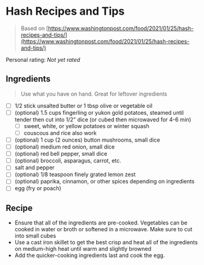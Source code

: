 <!-- Do not modify sections with "AUTO-*". They are updated by make.py -->

# Hash Recipes and Tips

> Based on [https://www.washingtonpost.com/food/2021/01/25/hash-recipes-and-tips/](https://www.washingtonpost.com/food/2021/01/25/hash-recipes-and-tips/)

<!-- rating=0; (User can specify rating on scale of 1-5) -->
<!-- AUTO-UserRating -->
Personal rating: *Not yet rated*
<!-- /AUTO-UserRating -->

<!-- name_image=None; (User can specify image name) -->
<!-- AUTO-Image -->
<!-- TODO: Capture image -->
<!-- /AUTO-Image -->

## Ingredients

> Use what you have on hand. Great for leftover ingredients

* [ ] 1/2 stick unsalted butter or 1 tbsp olive or vegetable oil
* [ ] (optional) 1.5 cups fingerling or yukon gold potatoes, steamed until tender then cut into 1/2" dice (or cubed then microwaved for 4-6 min)
    * [ ] sweet, white, or yellow potatoes or winter squash
    * [ ] couscous and rice also work
* [ ] (optional) 1 cup (2 ounces) button mushrooms, small dice
* [ ] (optional) medium red onion, small dice
* [ ] (optional) red bell pepper, small dice
* [ ] (optional) broccoli, asparagus, carrot, etc.
* [ ] salt and pepper
* [ ] (optional) 1/8 teaspoon finely grated lemon zest
* [ ] (optional) paprika, cinnamon, or other spices depending on ingredients
* [ ] egg (fry or poach)

## Recipe

* Ensure that all of the ingredients are pre-cooked. Vegetables can be cooked in water or broth or softened in a microwave. Make sure to cut into small cubes
* Use a cast iron skillet to get the best crisp and heat all of the ingredients on medium-high heat until warm and slightly browned
* Add the quicker-cooking ingredients last and cook the egg.
